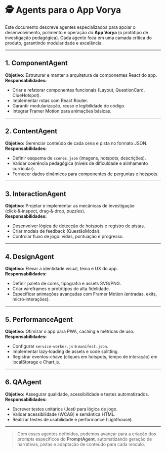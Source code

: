 # 🕵️ Agents para o App Vorya

Este documento descreve agentes especializados para apoiar o desenvolvimento, polimento e operação do **App Vorya** (o protótipo de investigação pedagógica). Cada agente foca em uma camada crítica do produto, garantindo modularidade e excelência.

---

## 1. ComponentAgent  
**Objetivo:** Estruturar e manter a arquitetura de componentes React do app.  
**Responsabilidades:**  
- Criar e refatorar componentes funcionais (Layout, QuestionCard, ClueHotspot).  
- Implementar rotas com React Router.  
- Garantir modularização, reuso e legibilidade de código.  
- Integrar Framer Motion para animações básicas.

---

## 2. ContentAgent  
**Objetivo:** Gerenciar conteúdo de cada cena e pista no formato JSON.  
**Responsabilidades:**  
- Definir esquema de `scenes.json` (imagens, hotspots, descrições).  
- Validar coerência pedagógica (níveis de dificuldade e alinhamento curricular).  
- Fornecer dados dinâmicos para componentes de perguntas e hotspots.

---

## 3. InteractionAgent  
**Objetivo:** Projetar e implementar as mecânicas de investigação (click‑&‑inspect, drag‑&‑drop, puzzles).  
**Responsabilidades:**  
- Desenvolver lógica de detecção de hotspots e registro de pistas.  
- Criar modais de feedback (QuestãoModal).  
- Controlar fluxo de jogo: vidas, pontuação e progresso.

---

## 4. DesignAgent  
**Objetivo:** Elevar a identidade visual, tema e UX do app.  
**Responsabilidades:**  
- Definir paleta de cores, tipografia e assets SVG/PNG.  
- Criar wireframes e protótipos de alta fidelidade.  
- Especificar animações avançadas com Framer Motion (entradas, exits, micro‑interações).

---

## 5. PerformanceAgent  
**Objetivo:** Otimizar o app para PWA, caching e métricas de uso.  
**Responsabilidades:**  
- Configurar `service-worker.js` e `manifest.json`.  
- Implementar lazy‑loading de assets e code splitting.  
- Registrar eventos-chave (cliques em hotspots, tempo de interação) em localStorage e Chart.js.

---

## 6. QAAgent  
**Objetivo:** Assegurar qualidade, acessibilidade e testes automatizados.  
**Responsabilidades:**  
- Escrever testes unitários (Jest) para lógica de jogo.  
- Validar acessibilidade (WCAG) e semântica HTML.  
- Realizar testes de usabilidade e performance (Lighthouse).

---

> Com esses agentes definidos, podemos avançar para a criação dos prompts específicos do **PromptAgent**, automatizando geração de narrativas, pistas e adaptação de conteúdo para cada módulo.

